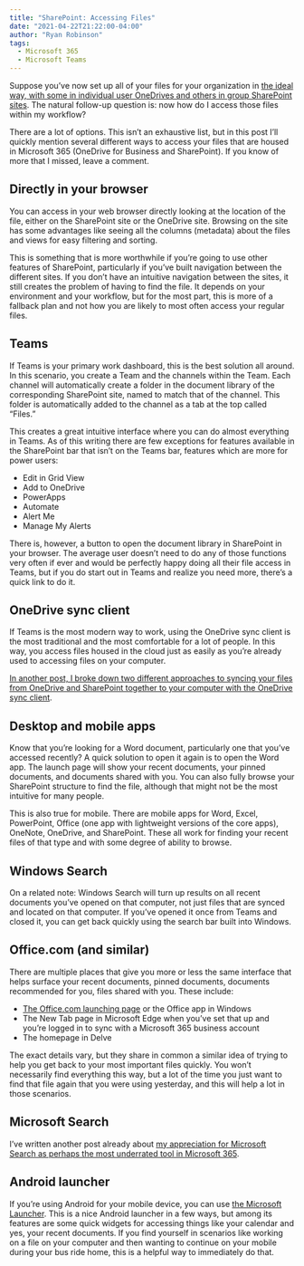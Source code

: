 ```yaml
---
title: "SharePoint: Accessing Files"
date: "2021-04-22T21:22:00-04:00"
author: "Ryan Robinson"
tags:
  - Microsoft 365
  - Microsoft Teams
---
```


Suppose you’ve now set up all of your files for your organization in [the ideal way, with some in individual user OneDrives and others in group SharePoint sites](/microsoft-365/onedrive-vs-sharepoint/). The natural follow-up question is: now how do I access those files within my workflow?

There are a lot of options. This isn’t an exhaustive list, but in this post I’ll quickly mention several different ways to access your files that are housed in Microsoft 365 (OneDrive for Business and SharePoint). If you know of more that I missed, leave a comment.

## Directly in your browser

You can access in your web browser directly looking at the location of the file, either on the SharePoint site or the OneDrive site. Browsing on the site has some advantages like seeing all the columns (metadata) about the files and views for easy filtering and sorting.

This is something that is more worthwhile if you’re going to use other features of SharePoint, particularly if you’ve built navigation between the different sites. If you don’t have an intuitive navigation between the sites, it still creates the problem of having to find the file. It depends on your environment and your workflow, but for the most part, this is more of a fallback plan and not how you are likely to most often access your regular files.

## Teams

If Teams is your primary work dashboard, this is the best solution all around. In this scenario, you create a Team and the channels within the Team. Each channel will automatically create a folder in the document library of the corresponding SharePoint site, named to match that of the channel. This folder is automatically added to the channel as a tab at the top called “Files.”

This creates a great intuitive interface where you can do almost everything in Teams. As of this writing there are few exceptions for features available in the SharePoint bar that isn’t on the Teams bar, features which are more for power users:

- Edit in Grid View
- Add to OneDrive
- PowerApps
- Automate
- Alert Me
- Manage My Alerts

There is, however, a button to open the document library in SharePoint in your browser. The average user doesn’t need to do any of those functions very often if ever and would be perfectly happy doing all their file access in Teams, but if you do start out in Teams and realize you need more, there’s a quick link to do it.

## OneDrive sync client

If Teams is the most modern way to work, using the OneDrive sync client is the most traditional and the most comfortable for a lot of people. In this way, you access files housed in the cloud just as easily as you’re already used to accessing files on your computer.

[In another post, I broke down two different approaches to syncing your files from OneDrive and SharePoint together to your computer with the OneDrive sync client](/microsoft-365/sharepoint/desktop-sync-files-across-onedrive-and-sharepoint/).

## Desktop and mobile apps

Know that you’re looking for a Word document, particularly one that you’ve accessed recently? A quick solution to open it again is to open the Word app. The launch page will show your recent documents, your pinned documents, and documents shared with you. You can also fully browse your SharePoint structure to find the file, although that might not be the most intuitive for many people.

This is also true for mobile. There are mobile apps for Word, Excel, PowerPoint, Office (one app with lightweight versions of the core apps), OneNote, OneDrive, and SharePoint. These all work for finding your recent files of that type and with some degree of ability to browse.

## Windows Search

On a related note: Windows Search will turn up results on all recent documents you’ve opened on that computer, not just files that are synced and located on that computer. If you’ve opened it once from Teams and closed it, you can get back quickly using the search bar built into Windows.

## Office.com (and similar)

There are multiple places that give you more or less the same interface that helps surface your recent documents, pinned documents, documents recommended for you, files shared with you. These include:

- [The Office.com launching page](https://www.office.com/) or the Office app in Windows
- The New Tab page in Microsoft Edge when you’ve set that up and you’re logged in to sync with a Microsoft 365 business account
- The homepage in Delve

The exact details vary, but they share in common a similar idea of trying to help you get back to your most important files quickly. You won’t necessarily find everything this way, but a lot of the time you just want to find that file again that you were using yesterday, and this will help a lot in those scenarios.

## Microsoft Search

I’ve written another post already about [my appreciation for Microsoft Search as perhaps the most underrated tool in Microsoft 365](/microsoft-365/microsoft-search-introduction/).

## Android launcher

If you’re using Android for your mobile device, you can use [the Microsoft Launcher](https://play.google.com/store/apps/details?id=com.microsoft.launcher&hl=en_US&gl=US). This is a nice Android launcher in a few ways, but among its features are some quick widgets for accessing things like your calendar and yes, your recent documents. If you find yourself in scenarios like working on a file on your computer and then wanting to continue on your mobile during your bus ride home, this is a helpful way to immediately do that.
